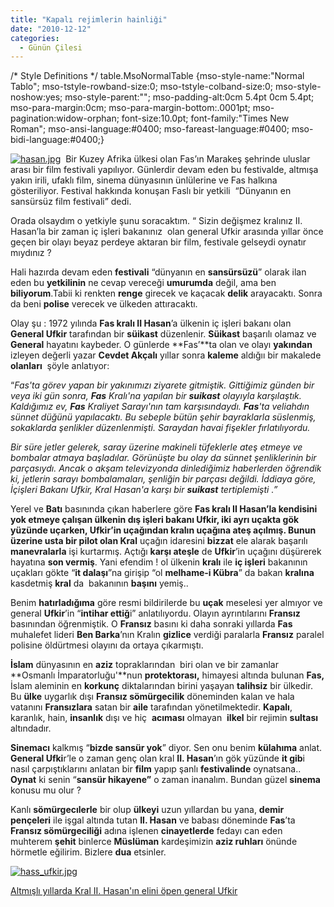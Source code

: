 ```yaml
---
title: "Kapalı rejimlerin hainliği"
date: "2010-12-12"
categories: 
  - Günün Çilesi
---
```


/\* Style Definitions \*/ table.MsoNormalTable {mso-style-name:"Normal Tablo"; mso-tstyle-rowband-size:0; mso-tstyle-colband-size:0; mso-style-noshow:yes; mso-style-parent:""; mso-padding-alt:0cm 5.4pt 0cm 5.4pt; mso-para-margin:0cm; mso-para-margin-bottom:.0001pt; mso-pagination:widow-orphan; font-size:10.0pt; font-family:"Times New Roman"; mso-ansi-language:#0400; mso-fareast-language:#0400; mso-bidi-language:#0400;}

[![hasan.jpg](/uploads/2010/12/hasan.jpg)](/uploads/2010/12/hasan.jpg "hasan.jpg")  Bir Kuzey Afrika ülkesi olan Fas’ın Marakeş şehrinde uluslar arası bir film festivali yapılıyor. Günlerdir devam eden bu festivalde, altmışa yakın irili, ufaklı film, sinema dünyasının ünlülerine ve Fas halkına gösteriliyor. Festival hakkında konuşan Faslı bir yetkili  “Dünyanın en sansürsüz film festivali” dedi.

Orada olsaydım o yetkiyle şunu soracaktım. “ Sizin değişmez kralınız II. Hasan’la bir zaman iç işleri bakanınız  olan general Ufkir arasında yıllar önce geçen bir olayı beyaz perdeye aktaran bir film, festivale gelseydi oynatır mıydınız ?

Hali hazırda devam eden **festivali** “dünyanın en **sansürsüzü**” olarak ilan eden bu **yetkilinin** ne cevap vereceği **umurumda** değil, ama ben **biliyorum**.Tabii ki renkten **renge** girecek ve kaçacak **delik** arayacaktı. Sonra da beni **polise** verecek ve ülkeden attıracaktı.

Olay şu : 1972 yılında **Fas kralı II Hasan**’a ülkenin iç işleri bakanı olan **General Ufkir** tarafından bir **süikast** düzenlenir. **Süikast** başarılı olamaz ve **General** hayatını kaybeder. O günlerde **Fas’**ta olan ve olayı **yakından** izleyen değerli yazar **Cevdet Akçalı** yıllar sonra **kaleme** aldığıı bir makalede **olanları**  şöyle anlatıyor:

“_Fas'ta görev yapan bir yakınımızı ziyarete gitmiştik. Gittiğimiz günden bir veya iki gün sonra, **Fas** Kralı'na yapılan bir **suikast** olayıyla karşılaştık. Kaldığımız ev, **Fas** Kraliyet Sarayı'nın tam karşısındaydı. **Fas**'ta veliahdın sünnet düğünü yapılacaktı. Bu sebeple bütün şehir bayraklarla süslenmiş, sokaklarda şenlikler düzenlenmişti. Saraydan havai fişekler fırlatılıyordu._

_Bir süre jetler gelerek, saray üzerine makineli tüfeklerle ateş etmeye ve bombalar atmaya başladılar. Görünüşte bu olay da sünnet şenliklerinin bir parçasıydı. Ancak o akşam televizyonda dinlediğimiz haberlerden öğrendik ki, jetlerin sarayı bombalamaları, şenliğin bir parçası değildi. İddiaya göre, İçişleri Bakanı Ufkir, Kral Hasan'a karşı bir **suikast** tertiplemişti .”_

Yerel ve **Batı** basınında çıkan haberlere göre **Fas kralı II Hasan’**la kendisini yok etmeye çalışan ülkenin **dış işleri bakanı Ufkir**, iki ayrı uçakta **gök yüzünde** uçarken, **Ufkir**’in uçağından kralın uçağına **ateş** açılmış. Bunun üzerine usta bir pilot olan K**ral** uçağın idaresini **bizzat** ele alarak başarılı **manevralarla** işi kurtarmış. Açtığı **karşı ateşle** de **Ufkir**’in uçağını düşürerek hayatına **son vermiş**. Yani efendim ! ol ülkenin **kralı** ile **iç işleri** bakanının uçakları gökte “**it dalaşı**”na girişip “ol **melhame-i Kübra**” da bakan **kralına** kasdetmiş **kral** da  bakanının **başını** yemiş..  

Benim **hatırladığıma** göre resmi bildirilerde bu **uçak** meselesi yer almıyor ve general **Ufkir**’in “**intihar ettiğ**i” anlatılıyordu. Olayın ayrıntılarını **Fransız** basınından öğrenmiştik. O **Fransız** basını ki daha sonraki yıllarda **Fas** muhalefet lideri **Ben Barka**’nın Kralın **gizlice** verdiği paralarla **Fransız** paralel polisine öldürtmesi olayını da ortaya çıkarmıştı.  

**İslam** dünyasının en **aziz** topraklarından  biri olan ve bir zamanlar **Osmanlı İmparatorluğu'**nun **protektorası,** himayesi altında bulunan **Fas,** İslam aleminin en **korkunç** diktalarından birini yaşayan **talihsiz** bir ülkedir. Bu **ülke** uygarlık dışı **Fransız sömürgecilik** döneminden kalan ve hala vatanını **Fransızlara** satan bir **aile** tarafından yönetilmektedir. **Kapalı**, karanlık, hain, **insanlık** dışı ve hiç  **acıması** olmayan  **ilkel** bir rejimin **sultası** altındadır.

**Sinemacı** kalkmış “**bizde sansür yok**” diyor. Sen onu benim **külahıma** anlat. **General Ufki**r’le o zaman genç olan kral **II. Hasan**’ın gök yüzünde **it gib**i nasıl çarpıştıklarını anlatan bir **film** yapıp şanlı **festivalinde** oynatsana.. **Oynat** ki senin “**sansür hikayene”** o zaman inanalım. Bundan güzel **sinema** konusu mu olur ?

Kanlı **sömürgecılerle** bir olup **ülkeyi** uzun yıllardan bu yana, **demir pençeleri** ile işgal altında tutan **II. Hasan** ve babası döneminde **Fas**’ta **Fransız sömürgeciliği** adına işlenen **cinayetlerde** fedayı can eden muhterem **şehit** binlerce **Müslüman** kardeşimizin **aziz ruhları** önünde hörmetle eğilirim. Bizlere **dua** etsinler.

[![hass_ufkir.jpg](/uploads/2010/12/hass_ufkir.jpg)](/uploads/2010/12/hass_ufkir.jpg "hass_ufkir.jpg")

[Altmışlı yıllarda Kral II. Hasan'ın elini öpen general Ufkir](/uploads/2010/12/hass_ufkir.jpg "hass_ufkir.jpg")
